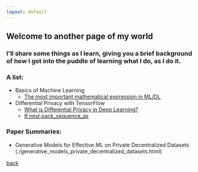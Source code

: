 ```yaml
---
layout: default
---
```


## Welcome to another page of my world

### I'll share some things as I learn, giving you a brief background of how I got into the puddle of learning what I do, as I do it.

### A list:
- Basics of Machine Learning
  - [The most important mathematical expression in ML/DL](./norms.html)
- Differential Privacy with TensorFlow
  - [What is Differential Privacy in Deep Learning?](./dp_dl.html)
  - [tf.nest.pack_sequence_as](./tf-flatten-pack_sequence.html)
  
### Paper Summaries:

- Generative Models for Effective ML on Private Decentralized Datasets (./generative_models_private_decentralized_datasets.html)

[back](./)
